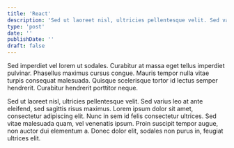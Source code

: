```yaml
---
title: 'React'
description: 'Sed ut laoreet nisl, ultricies pellentesque velit. Sed varius leo at ante eleifend, sed sagittis risus maximus.'
type: 'post'
date: ''
publishDate: ''
draft: false
---
```


Sed imperdiet vel lorem ut sodales. Curabitur at massa eget tellus imperdiet pulvinar. Phasellus maximus cursus congue. Mauris tempor nulla vitae turpis consequat malesuada. Quisque scelerisque tortor id lectus semper hendrerit. Curabitur hendrerit porttitor neque.

Sed ut laoreet nisl, ultricies pellentesque velit. Sed varius leo at ante eleifend, sed sagittis risus maximus. Lorem ipsum dolor sit amet, consectetur adipiscing elit. Nunc in sem id felis consectetur ultrices. Sed vitae malesuada quam, vel venenatis ipsum. Proin suscipit tempor augue, non auctor dui elementum a. Donec dolor elit, sodales non purus in, feugiat ultrices elit.
